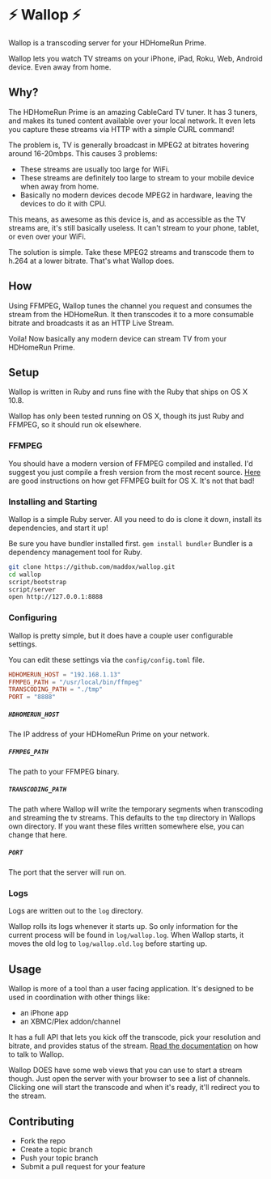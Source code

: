 # :zap: Wallop :zap:

Wallop is a transcoding server for your HDHomeRun Prime.

Wallop lets you watch TV streams on your iPhone, iPad, Roku, Web, Android device. Even away from home.

## Why?

The HDHomeRun Prime is an amazing CableCard TV tuner. It has 3 tuners, and makes its tuned content available over your local network. It even lets you capture these streams via HTTP with a simple CURL command!

The problem is, TV is generally broadcast in MPEG2 at bitrates hovering around 16-20mbps. This causes 3 problems:

* These streams are usually too large for WiFi.
* These streams are definitely too large to stream to your mobile device when away from home.
* Basically no modern devices decode MPEG2 in hardware, leaving the devices to do it with CPU.

This means, as awesome as this device is, and as accessible as the TV streams are, it's still basically useless. It can't stream to your phone, tablet, or even over your WiFi.

The solution is simple. Take these MPEG2 streams and transcode them to h.264 at a lower bitrate. That's what Wallop does.

## How

Using FFMPEG, Wallop tunes the channel you request and consumes the stream from the HDHomeRun. It then transcodes it to a more consumable bitrate and broadcasts it as an HTTP Live Stream.

Voila! Now basically any modern device can stream TV from your HDHomeRun Prime.


## Setup

Wallop is written in Ruby and runs fine with the Ruby that ships on OS X 10.8.

Wallop has only been tested running on OS X, though its just Ruby and FFMPEG, so it should run ok elsewhere.

### FFMPEG

You should have a modern version of FFMPEG compiled and installed. I'd suggest you just compile a fresh version from the most recent source. [Here](http://ffmpeg.org/trac/ffmpeg/wiki/MacOSXCompilationGuide) are good instructions on how get FFMPEG built for OS X. It's not that bad!

### Installing and Starting

Wallop is a simple Ruby server. All you need to do is clone it down, install its dependencies, and start it up!

Be sure you have bundler installed first. `gem install bundler` Bundler is a dependency management tool for Ruby.

```sh
git clone https://github.com/maddox/wallop.git
cd wallop
script/bootstrap
script/server
open http://127.0.0.1:8888
```

### Configuring

Wallop is pretty simple, but it does have a couple user configurable settings.

You can edit these settings via the `config/config.toml` file.

```toml
HDHOMERUN_HOST = "192.168.1.13"
FFMPEG_PATH = "/usr/local/bin/ffmpeg"
TRANSCODING_PATH = "./tmp"
PORT = "8888"
```

##### `HDHOMERUN_HOST`
The IP address of your HDHomeRun Prime on your network.

##### `FFMPEG_PATH`
The path to your FFMPEG binary.

##### `TRANSCODING_PATH`
The path where Wallop will write the temporary segments when transcoding and streaming the tv streams. This defaults to the `tmp` directory in Wallops own directory. If you want these files written somewhere else, you can change that here.

##### `PORT`
The port that the server will run on.

### Logs

Logs are written out to the `log` directory.

Wallop rolls its logs whenever it starts up. So only information for the current process will be found in `log/wallop.log`. When Wallop starts, it moves the old log to `log/wallop.old.log` before starting up.

## Usage

Wallop is more of a tool than a user facing application. It's designed to be used in coordination with other things like:

* an iPhone app
* an XBMC/Plex addon/channel

It has a full API that lets you kick off the transcode, pick your resolution and bitrate, and provides status of the stream. [Read the documentation](/docs) on how to talk to Wallop.

Wallop DOES have some web views that you can use to start a stream though. Just open the server with your browser to see a list of channels. Clicking one will start the transcode and when it's ready, it'll redirect you to the stream.


## Contributing

* Fork the repo
* Create a topic branch
* Push your topic branch
* Submit a pull request for your feature
